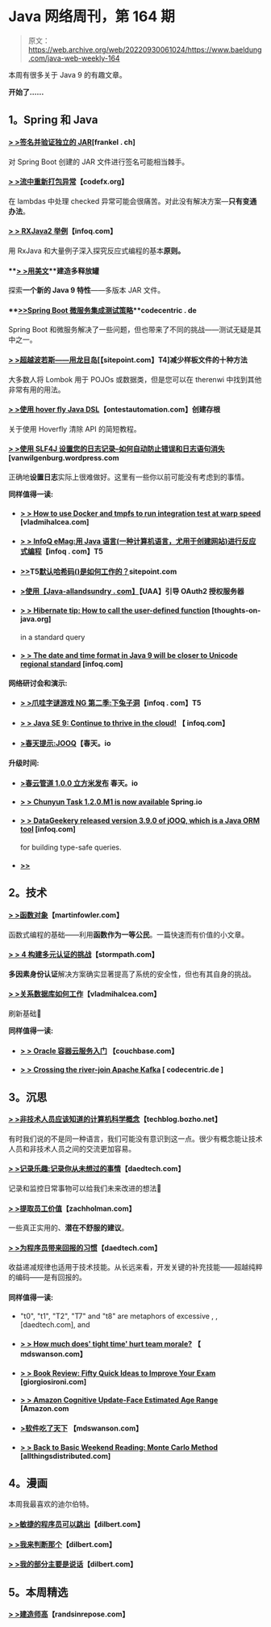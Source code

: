 # Java 网络周刊，第 164 期

> 原文：<https://web.archive.org/web/20220930061024/https://www.baeldung.com/java-web-weekly-164>

本周有很多关于 Java 9 的有趣文章。

**开始了……**

## **1。Spring 和 Java**

#### **[> >签名并验证独立的 JAR](https://web.archive.org/web/20221126230034/https://blog.frankel.ch/jvm-security/2/#gsc.tab=0)**[frankel . ch]

对 Spring Boot 创建的 JAR 文件进行签名可能相当棘手。

#### **[> >流中重新打包异常](https://web.archive.org/web/20221126230034/http://blog.codefx.org/java/repackaging-exceptions-streams/)**【codefx.org】

在 lambdas 中处理 checked 异常可能会很痛苦。对此没有解决方案—**只有变通办法**。

#### **[> > RXJava2 举例](https://web.archive.org/web/20221126230034/https://www.infoq.com/articles/rxjava2-by-example?utm_campaign=infoq_content&utm_source=infoq&utm_medium=feed&utm_term=Java)**【infoq.com】

用 RxJava 和大量例子深入探究反应式编程的基本**原则。**

#### **[> >用美文](https://web.archive.org/web/20221126230034/http://in.relation.to/2017/02/13/building-multi-release-jars-with-maven/)**建造多释放罐

探索**一个新的 Java 9 特性**——多版本 JAR 文件。

#### **[>>Spring Boot 微服务集成测试策略](https://web.archive.org/web/20221126230034/https://blog.codecentric.de/en/2017/02/integration-testing-strategies-spring-boot-microservices/)**codecentric . de

Spring Boot 和微服务解决了一些问题，但也带来了不同的挑战——测试无疑是其中之一。

#### **[> >超越波若斯——用龙目岛](https://web.archive.org/web/20221126230034/https://www.sitepoint.com/beyond-pojos-ten-ways-reduce-boilerplate-lombok/)**[【sitepoint.com】T4]减少样板文件的十种方法

大多数人将 Lombok 用于 POJOs 或数据类，但是您可以在 therenwi 中找到其他非常有用的用法。

#### **[> >使用 hover fly Java DSL](https://web.archive.org/web/20221126230034/http://www.ontestautomation.com/creating-stubs-using-the-hoverfly-java-dsl/)**【ontestautomation.com】创建存根

关于使用 Hoverfly 清除 API 的简短教程。

#### **[> >使用 SLF4J 设置您的日志记录–如何自动防止错误和日志语句消失](https://web.archive.org/web/20221126230034/https://vanwilgenburg.wordpress.com/2017/02/13/sl4j-setup/)**[vanwilgenburg.wordpress.com

正确地**设置日志**实际上很难做好。这里有一些你以前可能没有考虑到的事情。

**同样值得一读:**

*   #### **[> > How to use Docker and tmpfs to run integration test at warp speed](https://web.archive.org/web/20221126230034/https://vladmihalcea.com/2017/02/09/how-to-run-integration-tests-at-warp-speed-with-docker-and-tmpfs/)** [vladmihalcea.com]

*   #### **[> > InfoQ eMag:用 Java 语言(一种计算机语言，尤用于创建网站)进行反应式编程](https://web.archive.org/web/20221126230034/https://www.infoq.com/minibooks/emag-reactive-programming-java?utm_campaign=infoq_content&utm_source=infoq&utm_medium=feed&utm_term=Java)**【infoq . com】T5

*   #### [**>>**](https://web.archive.org/web/20221126230034/https://www.sitepoint.com/how-does-the-default-hashcode-work/)T5[**默认哈希码()是如何工作的？**](https://web.archive.org/web/20221126230034/https://www.sitepoint.com/how-does-the-default-hashcode-work/)sitepoint.com

*   #### **[>使用【Java-allandsundry . com】](https://web.archive.org/web/20221126230034/http://www.java-allandsundry.com/2017/02/bootstrapping-oauth2-authorization.html)**【UAA】引导 OAuth2 授权服务器

*   #### **[> > Hibernate tip: How to call the user-defined function](https://web.archive.org/web/20221126230034/http://www.thoughts-on-java.org/hibernate-tips-call-custom-function-criteriaquery/)** [thoughts-on-java.org]

    in a standard query
*   #### **[> > The date and time format in Java 9 will be closer to Unicode regional standard](https://web.archive.org/web/20221126230034/https://www.infoq.com/news/2017/02/java9-cldr-ldml?utm_campaign=infoq_content&utm_source=infoq&utm_medium=feed&utm_term=Java)** [infoq.com]

**网络研讨会和演示:**

*   #### **[> >爪哇字谜游戏 NG 第二季:下兔子洞](https://web.archive.org/web/20221126230034/https://www.infoq.com/presentations/java-puzzle?utm_campaign=infoq_content&utm_source=infoq&utm_medium=feed&utm_term=Java)**【infoq . com】T5

*   #### **[> > Java SE 9: Continue to thrive in the cloud!](https://web.archive.org/web/20221126230034/https://www.infoq.com/presentations/java-se-9-cloud?utm_campaign=infoq_content&utm_source=infoq&utm_medium=feed&utm_term=Java)** 【 infoq.com】

*   #### **[>春天提示:JOOQ](https://web.archive.org/web/20221126230034/https://spring.io/blog/2017/02/15/spring-tips-jooq)**【春天。io

#### **升级时间:**

*   #### **[>春云管道 1.0.0 立方米发布](https://web.archive.org/web/20221126230034/https://spring.io/blog/2017/02/09/spring-cloud-pipelines-1-0-0-m3-released)** 春天。io

*   #### **[> > Chunyun Task 1.2.0.M1 is now available](https://web.archive.org/web/20221126230034/https://spring.io/blog/2017/02/09/spring-cloud-task-1-2-0-m1-is-now-available)** Spring.io

*   #### [**> > DataGeekery released version 3.9.0 of jOOQ, which is a Java ORM tool**](https://web.archive.org/web/20221126230034/https://www.infoq.com/news/2017/02/data-geekery-releases-jooq-3-9) [infoq.com]

    for building type-safe queries.
*   #### [**>>**](https://web.archive.org/web/20221126230034/https://blog.jetbrains.com/idea/2017/02/intellij-idea-2017-1-eap-async-smart-step-into-and-better-git-file-history/)

## **2。技术**

#### **[> >函数对象](https://web.archive.org/web/20221126230034/https://martinfowler.com/bliki/FunctionAsObject.html)**【martinfowler.com】

函数式编程的基础——利用**函数作为一等公民**。一篇快速而有价值的小文章。

#### **[> > 4 构建多元认证的挑战](https://web.archive.org/web/20221126230034/https://stormpath.com/blog/4-challenges-multi-factor-authentication)**【stormpath.com】

**多因素身份认证**解决方案确实显著提高了系统的安全性，但也有其自身的挑战。

#### **[> >关系数据库如何工作](https://web.archive.org/web/20221126230034/https://vladmihalcea.com/2017/02/14/how-does-a-relational-database-work/)**【vladmihalcea.com】

刷新基础🙂

**同样值得一读:**

*   #### **[> > Oracle 容器云服务入门](https://web.archive.org/web/20221126230034/https://blog.couchbase.com/2017/february/getting-started-oracle-container-cloud-service)** 【couchbase.com】

*   #### **[> > Crossing the river-join Apache Kafka](https://web.archive.org/web/20221126230034/https://blog.codecentric.de/en/2017/02/crossing-streams-joins-apache-kafka/ "Crossing the Streams – Joins in Apache Kafka")** [ codecentric.de ]

## **3。沉思**

#### **[> >非技术人员应该知道的计算机科学概念](https://web.archive.org/web/20221126230034/https://techblog.bozho.net/computer-science-concepts-non-technical-people-know/)**【techblog.bozho.net】

有时我们说的不是同一种语言，我们可能没有意识到这一点。很少有概念能让技术人员和非技术人员之间的交流更加容易。

#### **[> >记录乐趣:记录你从未想过的事情](https://web.archive.org/web/20221126230034/http://www.daedtech.com/logging-for-fun-things-youd-never-thought-to-log/)**【daedtech.com】

记录和监控日常事物可以给我们未来改进的想法🙂

#### **[> >提取员工价值](https://web.archive.org/web/20221126230034/https://zachholman.com/posts/extracting-value)**【zachholman.com】

一些真正实用的、**潜在不舒服的建议**。

#### **[> >为程序员带来回报的习惯](https://web.archive.org/web/20221126230034/http://www.daedtech.com/habits-pay-off-programmers/)**【daedtech.com】

收益递减规律也适用于技术技能。从长远来看，开发关键的补充技能——超越纯粹的编码——是有回报的。

#### **同样值得一读:**

*   "t0", "t1", "T2", "T7" and "t8" are metaphors of excessive , , [daedtech.com], and
*   #### **[> > How much does' tight time' hurt team morale?](https://web.archive.org/web/20221126230034/http://mdswanson.com/blog/2017/02/13/how-much-does-crunch-time-hurt-team-morale.html)** 【 mdswanson.com】

*   #### **[> > Book Review: Fifty Quick Ideas to Improve Your Exam](https://web.archive.org/web/20221126230034/http://www.giorgiosironi.com/2017/02/book-review-fifty-quick-ideas-to.html)** [giorgiosironi.com]

*   #### **[> > Amazon Cognitive Update-Face Estimated Age Range](https://web.archive.org/web/20221126230034/https://aws.amazon.com/blogs/aws/amazon-rekognition-update-estimated-age-range-for-faces/)** [Amazon.com

*   #### **[>软件吃了天下](https://web.archive.org/web/20221126230034/http://mdswanson.com/blog/2017/02/14/why-machine-learning-is-interesting.html)** 【mdswanson.com】

*   #### **[> > Back to Basic Weekend Reading: Monte Carlo Method](https://web.archive.org/web/20221126230034/http://www.allthingsdistributed.com/2017/02/monte-carlo-methods.html)** [allthingsdistributed.com]

## **4。漫画**

本周我最喜欢的迪尔伯特。

#### **[> >敏捷的程序员可以跳出](https://web.archive.org/web/20221126230034/http://dilbert.com/strip/2016-09-19)**【dilbert.com】

#### **[> >我来判断那个](https://web.archive.org/web/20221126230034/http://dilbert.com/strip/2016-09-01)**【dilbert.com】

#### **[> >我的部分主要是说话](https://web.archive.org/web/20221126230034/http://dilbert.com/strip/2016-09-06)**【dilbert.com】

## **5。本周精选**

#### **[> >建造师高](https://web.archive.org/web/20221126230034/http://randsinrepose.com/archives/the-builders-high/)**【randsinrepose.com】